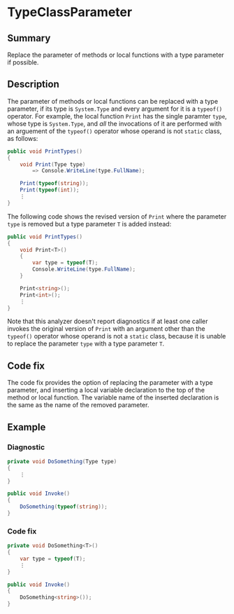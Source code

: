 # TypeClassParameter

## Summary

Replace the parameter of methods or local functions with a type parameter
if possible.

## Description

The parameter of methods or local functions can be replaced with a type
parameter, if its type is `System.Type` and every argument for it is a
`typeof()` operator. For example, the local function `Print` has the single
paramter `type`, whose type is `System.Type`, and *all* the invocations of it
are performed with an arguement of the `typeof()` operator whose operand is
not `static` class, as follows:

```csharp
public void PrintTypes()
{
    void Print(Type type)
        => Console.WriteLine(type.FullName);

    Print(typeof(string));
    Print(typeof(int));
    ⋮
}
```

The following code shows the revised version of `Print` where the
parameter `type` is removed but a type parameter `T` is added instead:

```csharp
public void PrintTypes()
{
    void Print<T>()
    {
        var type = typeof(T);
        Console.WriteLine(type.FullName);
    }

    Print<string>();
    Print<int>();
    ⋮
}
```

Note that this analyzer doesn't report diagnostics if at least one caller
invokes the original version of `Print` with an argument other than the
`typeof()` operator whose operand is not a `static` class, because it is
unable to replace the parameter `type` with a type parameter `T`.

## Code fix

The code fix provides the option of replacing the parameter with a type
parameter, and inserting a local variable declaration to the top of the
method or local function. The variable name of the inserted declaration
is the same as the name of the removed parameter.

## Example

### Diagnostic

```csharp
private void DoSomething(Type type)
{
    ⋮
}

public void Invoke()
{
    DoSomething(typeof(string));
}
```

### Code fix

```csharp
private void DoSomething<T>()
{
    var type = typeof(T);
    ⋮
}

public void Invoke()
{
    DoSomething<string>());
}
```
